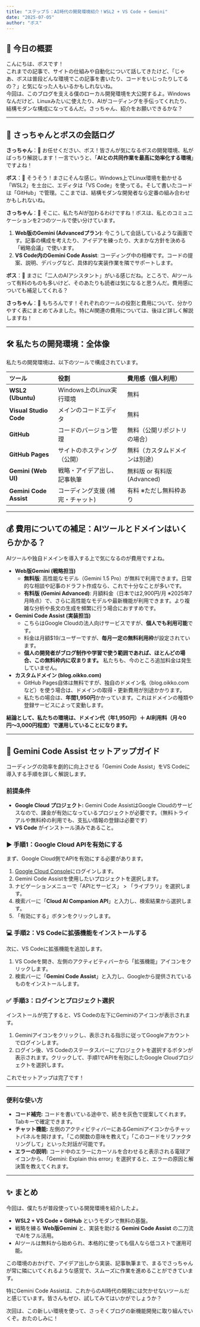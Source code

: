 ```yaml
---
title: "ステップ５：AI時代の開発環境紹介！WSL2 + VS Code + Gemini"
date: "2025-07-05"
author: "ボス"
---
```

## **🎩 今日の概要**

こんにちは、ボスです！  
これまでの記事で、サイトの仕組みや自動化について話してきたけど、「じゃあ、ボスは普段どんな環境でこの記事を書いたり、コードをいじったりしてるの？」と気になった人もいるかもしれないね。  
今回は、このブログを支える僕のローカル開発環境を大公開するよ。Windowsなんだけど、Linuxみたいに使えたり、AIがコーディングを手伝ってくれたり、結構モダンな構成になってるんだ。さっちゃん、紹介をお願いできるかな？

---

## **🤖 さっちゃんとボスの会話ログ**

**さっちゃん**：🤖 お任せください、ボス！皆さんが気になるボスの開発環境、私がばっちり解説します！一言でいうと、「**AIとの共同作業を最高に効率化する環境**」ですよね！

**ボス**：🎩 そうそう！まさにそんな感じ。Windows上でLinux環境を動かせる「WSL2」を土台に、エディタは「VS Code」を使ってる。そして書いたコードは「GitHub」で管理。ここまでは、結構モダンな開発者なら定番の組み合わせかもしれないね。

**さっちゃん**：🤖 そこに、私たちAIが加わるわけですね！ボスは、私とのコミュニケーションを2つのツールで使い分けています。

1. **Web版のGemini (Advancedプラン)**: 今こうして会話しているような画面です。記事の構成を考えたり、アイデアを練ったり、大まかな方針を決める「戦略会議」で使います。  
2. **VS Code内のGemini Code Assist**: コーディング中の相棒です。コードの提案、説明、デバッグなど、具体的な実装作業を隣でサポートします。

**ボス**：🎩 まさに「二人のAIアシスタント」がいる感じだね。ところで、AIツールって有料のものも多いけど、そのあたりも読者は気になると思うんだ。費用感についても補足してくれる？

**さっちゃん**：🤖 もちろんです！それぞれのツールの役割と費用について、分かりやすく表にまとめてみました。特にAI関連の費用については、後ほど詳しく解説しますね！

---

## **🛠 私たちの開発環境：全体像**

私たちの開発環境は、以下のツールで構成されています。

| ツール | 役割 | 費用感（個人利用） |
| :---- | :---- | :---- |
| **WSL2 (Ubuntu)** | Windows上のLinux実行環境 | 無料 |
| **Visual Studio Code** | メインのコードエディタ | 無料 |
| **GitHub** | コードのバージョン管理 | 無料（公開リポジトリの場合） |
| **GitHub Pages** | サイトのホスティング（公開） | 無料（カスタムドメインは別途） |
| **Gemini (Web UI)** | 戦略・アイデア出し、記事執筆 | 無料版 or 有料版 (Advanced) |
| **Gemini Code Assist** | コーディング支援 (補完・チャット) | 有料 ※ただし無料枠あり |

---

## **💰 費用についての補足：AIツールとドメインはいくらかかる？**

AIツールや独自ドメインを導入する上で気になるのが費用ですよね。

* **Web版Gemini (戦略担当)**  
  * **無料版**: 高性能なモデル（Gemini 1.5 Pro）が無料で利用できます。日常的な相談や記事のドラフト作成なら、これで十分なことが多いです。  
  * **有料版 (Gemini Advanced)**: 月額料金（日本では2,900円/月 ※2025年7月時点）で、さらに高性能なモデルや最新機能が利用できます。より複雑な分析や長文の生成を頻繁に行う場合におすすめです。  
* **Gemini Code Assist (実装担当)**  
  * こちらはGoogle Cloudの法人向けサービスですが、**個人でも利用可能**です。  
  * 料金は月額$19/ユーザーですが、**毎月一定の無料利用枠**が設定されています。  
  * **個人の開発者がブログ制作や学習で使う範囲であれば、ほとんどの場合、この無料枠内に収まります。** 私たちも、今のところ追加料金は発生していません。  
* **カスタムドメイン (blog.oikko.com)**  
  * GitHub Pages自体は無料ですが、独自のドメイン名（blog.oikko.comなど）を使う場合は、ドメインの取得・更新費用が別途かかります。  
  * 私たちの場合は、**年間1,950円**かかっています。これはドメインの種類や登録サービスによって変動します。

**結論として、私たちの環境は、ドメイン代（年1,950円）＋ AI利用料（月々0円〜3,000円程度）で運用していることになります。**

---

## **🚀 Gemini Code Assist セットアップガイド**

コーディングの効率を劇的に向上させる「Gemini Code Assist」をVS Codeに導入する手順を詳しく解説します。

### **前提条件**

* **Google Cloud プロジェクト:** Gemini Code AssistはGoogle Cloudのサービスなので、課金が有効になっているプロジェクトが必要です。（無料トライアルや無料枠の利用でも、支払い情報の登録は必要です）  
* **VS Code** がインストール済みであること。

### ▶️ 手順1：Google Cloud APIを有効にする

まず、Google Cloud側でAPIを有効にする必要があります。

1. [Google Cloud Console](https://console.cloud.google.com/)にログインします。  
2. Gemini Code Assistを使用したいプロジェクトを選択します。  
3. ナビゲーションメニューで「APIとサービス」 \> 「ライブラリ」を選択します。  
4. 検索バーに「**Cloud AI Companion API**」と入力し、検索結果から選択します。  
5. 「有効にする」ボタンをクリックします。

### 💻 手順2：VS Codeに拡張機能をインストールする

次に、VS Codeに拡張機能を追加します。

1. VS Codeを開き、左側のアクティビティバーから「拡張機能」アイコンをクリックします。  
2. 検索バーに「**Gemini Code Assist**」と入力し、Googleから提供されているものをインストールします。

### ✅ 手順3：ログインとプロジェクト選択

インストールが完了すると、VS Codeの左下にGeminiのアイコンが表示されます。

1. Geminiアイコンをクリックし、表示される指示に従ってGoogleアカウントでログインします。  
2. ログイン後、VS Codeのステータスバーにプロジェクトを選択するボタンが表示されます。クリックして、手順1でAPIを有効にしたGoogle Cloudプロジェクトを選択します。

これでセットアップは完了です！

---

### **便利な使い方**

* **コード補完:** コードを書いている途中で、続きを灰色で提案してくれます。Tabキーで確定できます。  
* **チャット機能:** 左側のアクティビティバーにあるGeminiアイコンからチャットパネルを開けます。「この関数の意味を教えて」「このコードをリファクタリングして」といった対話が可能です。  
* **エラーの説明:** コード中のエラーにカーソルを合わせると表示される電球アイコンから、「Gemini: Explain this error」を選択すると、エラーの原因と解決策を教えてくれます。

---

## **✨ まとめ**

今回は、僕たちが普段使っている開発環境を紹介したよ。

* **WSL2 \+ VS Code \+ GitHub** というモダンで無料の基盤。  
* 戦略を練る **Web版Gemini** と、実装を助ける **Gemini Code Assist** の二刀流でAIをフル活用。  
* AIツールは無料から始められ、本格的に使っても個人なら低コストで運用可能。

この環境のおかげで、アイデア出しから実装、記事執筆まで、まるでさっちゃんが常に隣にいてくれるような感覚で、スムーズに作業を進めることができています。

特にGemini Code Assistは、これからのAI時代の開発には欠かせないツールだと感じています。皆さんもぜひ、試してみてはいかがでしょうか？

次回は、この新しい環境を使って、さっそくブログの新機能開発に取り組んでいくぞ。おたのしみに！